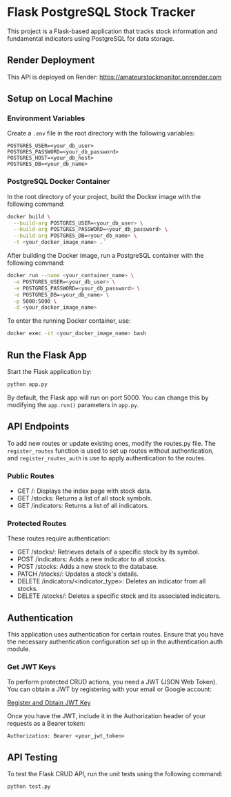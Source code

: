 # Flask PostgreSQL Stock Tracker

This project is a Flask-based application that tracks stock information and fundamental indicators using PostgreSQL for data storage.

## Render Deployment

This API is deployed on Render: https://amateurstockmonitor.onrender.com

## Setup on Local Machine

### Environment Variables

Create a `.env` file in the root directory with the following variables:

```env
POSTGRES_USER=<your_db_user>
POSTGRES_PASSWORD=<your_db_password>
POSTGRES_HOST=<your_db_host>
POSTGRES_DB=<your_db_name>
```

### PostgreSQL Docker Container

In the root directory of your project, build the Docker image with the following command:

```sh
docker build \
  --build-arg POSTGRES_USER=<your_db_user> \
  --build-arg POSTGRES_PASSWORD=<your_db_password> \
  --build-arg POSTGRES_DB=<your_db_name> \
  -t <your_docker_image_name> .´
```

After building the Docker image, run a PostgreSQL container with the following command:

```bash
docker run --name <your_container_name> \
  -e POSTGRES_USER=<your_db_user> \
  -e POSTGRES_PASSWORD=<your_db_password> \
  -e POSTGRES_DB=<your_db_name> \
  -p 5000:5000 \
  -d <your_docker_image_name>
```

To enter the running Docker container, use:

```bash
docker exec -it <your_docker_image_name> bash
```

## Run the Flask App

Start the Flask application by:

```sh
python app.py
```

By default, the Flask app will run on port 5000. You can change this by modifying the `app.run()` parameters in `app.py`.

## API Endpoints

To add new routes or update existing ones, modify the routes.py file. The `register_routes` function is used to set up routes without authentication, and `register_routes_auth` is use to apply authentication to the routes.

### Public Routes

- GET /: Displays the index page with stock data.
- GET /stocks: Returns a list of all stock symbols.
- GET /indicators: Returns a list of all indicators.

### Protected Routes

These routes require authentication:

- GET /stocks/<symbol>: Retrieves details of a specific stock by its symbol.
- POST /indicators: Adds a new indicator to all stocks.
- POST /stocks: Adds a new stock to the database.
- PATCH /stocks/<symbol>: Updates a stock's details.
- DELETE /indicators/<indicator_type>: Deletes an indicator from all stocks.
- DELETE /stocks/<symbol>: Deletes a specific stock and its associated indicators.

## Authentication

This application uses authentication for certain routes. Ensure that you have the necessary authentication configuration set up in the authentication.auth module.

### Get JWT Keys

To perform protected CRUD actions, you need a JWT (JSON Web Token). You can obtain a JWT by registering with your email or Google account:

[Register and Obtain JWT Key](https://zzs.eu.auth0.com/authorize?audience=stock-monitor-api&response_type=token&client_id=PqqwGQo7pfJCGlKCngKhOzfaCbFbIf3e&redirect_uri=https://127.0.0.1:8080/login-results)

Once you have the JWT, include it in the Authorization header of your requests as a Bearer token:

```
Authorization: Bearer <your_jwt_token>
```

## API Testing

To test the Flask CRUD API, run the unit tests using the following command:

```
python test.py
```
